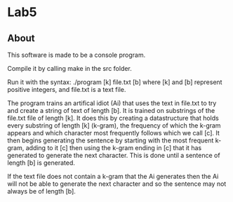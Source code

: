 # Lab5

## About

This software is made to be a console program.

Compile it by calling make in the src folder.

Run it with the syntax: ./program [k] file.txt [b]
where [k] and [b] represent positive integers, and file.txt is a text file.

The program trains an artifical idiot (Ai) that uses the text in file.txt to try and create a string of text of length [b]. It is trained on substrings of the file.txt file of length [k]. It does this by creating a datastructure that holds every substring of length [k] (k-gram), the frequency of which the k-gram appears and which character most frequently follows which we call [c]. It then begins generating the sentence by starting with the most frequent k-gram, adding to it [c] then using the k-gram ending in [c] that it has generated to generate the next character. This is done until a sentence of length [b] is generated.

If the text file does not contain a k-gram that the Ai generates then the Ai will not be able to generate the next character and so the sentence may not always be of length [b].
